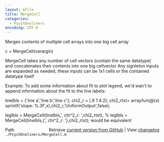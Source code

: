 ```yaml
---
layout: mfile
title: MergeCell
categories:
  - PsychOneliners
encoding: UTF-8
---
```


Merges contents of multiple cell arrays into one big cell array

c = MergeCell\(varargin\)

MergeCell takes any number of cell vectors \(contain the same datatype\)
and concatenates their contents into one big cellvector
Any signleton inputs are expanded as needed, these inputs can be 1x1
cells or the contained datatype itself

Example: To add some information about fit to plot legend, we'd wan't to
append information about the fit to the line labels:

linelbls = \{'line a','line b','line c'\};
chi2\_r   = \[.9 1 4.2\];
chi2\_rtxt= arrayfun\(@\(x\) sprintf\('slope: %.3f',x\),chi2\_r,'UniformOutput',false\);

leglbls  = MergeCell\(linelbls,', chi^2\_r: ',chi2\_rtxt\);
% leglbls  = MergeCell\(linelbls,\{', chi^2\_r: '\},chi2\_rtxt\); would be equivalent



<div class="code_header" style="text-align:right;">
  <span style="float:left;">Path&nbsp;&nbsp;</span> <span class="counter">Retrieve <a href=
  "https://raw.github.com/Psychtoolbox-3/Psychtoolbox-3/beta/./PsychOneliners/MergeCell.m">current version from GitHub</a> | View <a href=
  "https://github.com/Psychtoolbox-3/Psychtoolbox-3/commits/beta/./PsychOneliners/MergeCell.m">changelog</a></span>
</div>
<div class="code">
  <code>./PsychOneliners/MergeCell.m</code>
</div>
